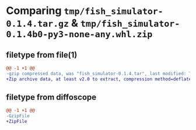 # Comparing `tmp/fish_simulator-0.1.4.tar.gz` & `tmp/fish_simulator-0.1.4b0-py3-none-any.whl.zip`

## filetype from file(1)

```diff
@@ -1 +1 @@
-gzip compressed data, was "fish_simulator-0.1.4.tar", last modified: Thu May 30 22:36:41 2024, max compression
+Zip archive data, at least v2.0 to extract, compression method=deflate
```

## filetype from diffoscope

```diff
@@ -1 +1 @@
-GzipFile
+ZipFile
```


